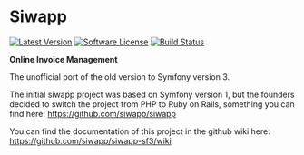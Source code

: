 # Siwapp

[![Latest Version](https://img.shields.io/github/release/siwapp/siwapp-sf3.svg?style=flat-square)](https://github.com/siwapp/siwapp-sf3/releases)
[![Software License](https://img.shields.io/badge/license-MIT-brightgreen.svg?style=flat-square)](LICENSE)
[![Build Status](https://img.shields.io/travis/siwapp/siwapp-sf3.svg?style=flat-square)](https://travis-ci.org/siwapp/siwapp-sf3)

**Online Invoice Management**

The unofficial port of the old version to Symfony version 3.

The initial siwapp project was based on Symfony version 1, but the founders
decided to switch the project from PHP to Ruby on Rails, something you can find
here: https://github.com/siwapp/siwapp

You can find the documentation of this project in the github wiki here:
https://github.com/siwapp/siwapp-sf3/wiki
